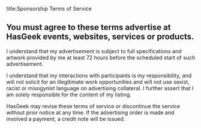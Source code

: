 title:Sponsorship Terms of Service

## You must agree to these terms advertise at HasGeek events, websites, services or products.

I understand that my advertisement is subject to full specifications and artwork provided by me at least 72 hours before the scheduled start of such advertisement.

I understand that my interactions with participants is my responsibility, and will not solicit for an illegitimate work opportunities and will not use sexist, racist or misogynist language on advertising collateral. I further assert that I am solely responsible for the content of my listing.

HasGeek may revise these terms of service or discontinue the service without prior notice at any time. If the advertising order is made and involved a payment, a credit note will be issued. 